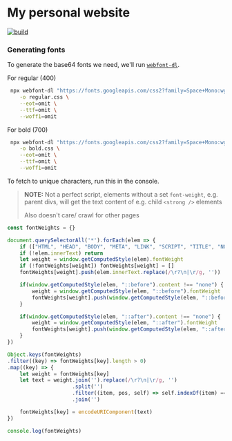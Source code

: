 # My personal website

[![build](https://img.shields.io/github/workflow/status/ombratteng/bratteng.sh/continuous-integration?event=push&label=CI%20Build&style=for-the-badge)](https://github.com/omBratteng/bratteng.sh/actions?query=workflow:continuous-integration)

### Generating fonts
To generate the base64 fonts we need, we'll run [`webfont-dl`](https://github.com/mmastrac/webfont-dl).

For regular (400)
```sh
 npx webfont-dl "https://fonts.googleapis.com/css2?family=Space+Mono:wght@400&display=swap&text=brateng.shOl-Mi%20BoGHuTwLkdIpm%2CycD'jvf59C2PW~%2FA%E2%80%94SN" \
	-o regular.css \
	--eot=omit \
	--ttf=omit \
	--woff1=omit
```

For bold (700)
```sh
 npx webfont-dl "https://fonts.googleapis.com/css2?family=Space+Mono:wght@700&display=swap&text=About40" \
	-o bold.css \
	--eot=omit \
	--ttf=omit \
	--woff1=omit
```

To fetch to unique characters, run this in the console.
> **NOTE:** Not a perfect script, elements without a set `font-weight`, e.g. parent divs, will get the text content of e.g. child `<strong />` elements
>
> Also doesn't care/ crawl for other pages
```js
const fontWeights = {}

document.querySelectorAll('*').forEach(elem => {
    if (["HTML", "HEAD", "BODY", "META", "LINK", "SCRIPT", "TITLE", "NOSCRIPT", "STYLE", "SVG"].includes(elem.tagName)) return
    if (!elem.innerText) return
    let weight = window.getComputedStyle(elem).fontWeight
    if (!fontWeights[weight]) fontWeights[weight] = []
    fontWeights[weight].push(elem.innerText.replace(/\r?\n|\r/g, ''))

    if(window.getComputedStyle(elem, "::before").content !== "none") {
		weight = window.getComputedStyle(elem, "::before").fontWeight
        fontWeights[weight].push(window.getComputedStyle(elem, "::before").content.replace(/^"(.+)"$/, "$1"))
    }

    if(window.getComputedStyle(elem, "::after").content !== "none") {
		weight = window.getComputedStyle(elem, "::after").fontWeight
		fontWeights[weight].push(window.getComputedStyle(elem, "::after").content.replace(/^"(.+)"$/, "$1"))
    }
})

Object.keys(fontWeights)
.filter((key) => fontWeights[key].length > 0)
.map((key) => {
    let weight = fontWeights[key]
    let text = weight.join('').replace(/\r?\n|\r/g, '')
                     .split('')
                     .filter((item, pos, self) => self.indexOf(item) === pos)
                     .join('')

    fontWeights[key] = encodeURIComponent(text)
})

console.log(fontWeights)
```
